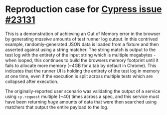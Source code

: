 # Reproduction case for [Cypress issue #23131](https://github.com/cypress-io/cypress/issues/23131)

This is a demonstration of achieving an Out of Memory error in the browser by generating *massive* amounts of test runner log output. In this contrived example, randomly-generated JSON data is loaded from a fixture and then asserted against using a string matcher. The string match is output to the test log with the entirety of the input string which is multiple megabytes - when looped, this continues to build the browsers memory footprint until it fails to allocate more memory (~4GB for a tab by default in Chrome). This indicates that the runner UI is holding the entirety of the test log in memory at one time, even if the execution is split across multiple tests which are collapsed after execution.

The originally-reported user scenario was validating the output of a service using `cy.request` multiple (~40) times across a spec, and this service must have been returning *huge* amounts of data that were then searched using matchers that output the entire payload to the log.
